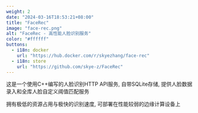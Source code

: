```yaml
---
weight: 2
date: "2024-03-16T18:53:21+08:00"
title: "FaceRec"
image: "face-rec.png"
alt: "FaceRec - 高性能人脸识别服务"
color: "#ffffff"
buttons:
  - i18n: docker
    url: "https://hub.docker.com/r/skyezhang/face-rec"
  - i18n: store
    url: "https://github.com/skye-z/FaceRec"
---
```


这是一个使用C++编写的人脸识别HTTP API服务, 自带SQLite存储, 提供人脸数据录入和全库人脸自定义阈值匹配服务

拥有极低的资源占用与极快的识别速度, 可部署在性能较弱的边缘计算设备上
